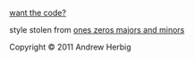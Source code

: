 [want the code?](http://github.com/andrew12/andrew12.net)

style stolen from [ones zeros majors and minors](http://ozmm.org)

Copyright &copy; 2011 Andrew Herbig